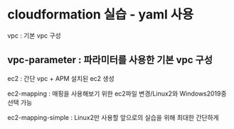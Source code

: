 # cloudformation 실습 - yaml 사용

vpc : 기본 vpc 구성

vpc-parameter : 파라미터를 사용한 기본 vpc 구성
---
ec2 : 간단 vpc + APM 설치된 ec2 생성

ec2-mapping : 매핑을 사용해보기 위한 ec2파일 변경/Linux2와 Windows2019중 선택 가능

ec2-mapping-simple : Linux2만 사용할 앞으로의 실습을 위해 최대한 간단하게 
